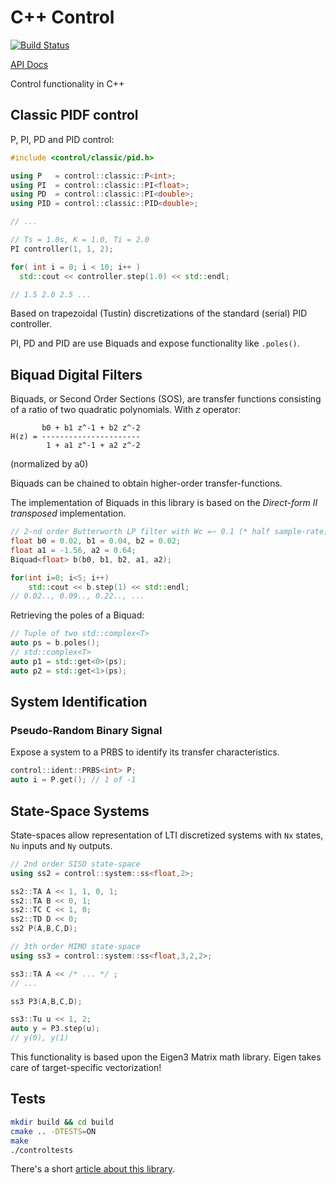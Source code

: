 C++ Control
===========

[![Build Status](https://travis-ci.org/tomlankhorst/control.svg?branch=master)](https://travis-ci.org/tomlankhorst/control)

[API Docs](https://tomlankhorst.github.io/control/)

Control functionality in C++

Classic PIDF control
-------

P, PI, PD and PID control:

```cpp
#include <control/classic/pid.h>

using P   = control::classic::P<int>;
using PI  = control::classic::PI<float>;
using PD  = control::classic::PI<double>;
using PID = control::classic::PID<double>;

// ...

// Ts = 1.0s, K = 1.0, Ti = 2.0
PI controller(1, 1, 2);

for( int i = 0; i < 10; i++ )
  std::cout << controller.step(1.0) << std::endl;

// 1.5 2.0 2.5 ...

```

Based on trapezoidal (Tustin) discretizations of the standard (serial) PID controller.

PI, PD and PID are use Biquads and expose functionality like `.poles()`. 

Biquad Digital Filters
-----

Biquads, or Second Order Sections (SOS), are transfer functions consisting of a ratio of two quadratic polynomials.
With _z_ operator:

```
       b0 + b1 z^-1 + b2 z^-2
H(z) = ----------------------
        1 + a1 z^-1 + a2 z^-2
``` 
(normalized by a0)

Biquads can be chained to obtain higher-order transfer-functions. 

The implementation of Biquads in this library is based on the _Direct-form II transposed_ implementation. 

```cpp
// 2-nd order Butterworth LP filter with Wc =~ 0.1 (* half sample-rate)
float b0 = 0.02, b1 = 0.04, b2 = 0.02;
float a1 = -1.56, a2 = 0.64;
Biquad<float> b(b0, b1, b2, a1, a2);

for(int i=0; i<5; i++)
    std::cout << b.step(1) << std::endl;
// 0.02.., 0.09.., 0.22.., ...
```

Retrieving the poles of a Biquad:

```cpp
// Tuple of two std::complex<T>
auto ps = b.poles();
// std::complex<T>
auto p1 = std::get<0>(ps);
auto p2 = std::get<1>(ps);
```

System Identification
-----

### Pseudo-Random Binary Signal

Expose a system to a PRBS to identify its transfer characteristics.

```cpp
control::ident::PRBS<int> P;
auto i = P.get(); // 1 of -1
```

State-Space Systems
-----

State-spaces allow representation of LTI discretized systems with `Nx` states, `Nu` inputs and `Ny` outputs. 

```cpp
// 2nd order SISO state-space
using ss2 = control::system::ss<float,2>;

ss2::TA A << 1, 1, 0, 1;
ss2::TA B << 0, 1;
ss2::TC C << 1, 0;
ss2::TD D << 0;
ss2 P(A,B,C,D);

// 3th order MIMO state-space
using ss3 = control::system::ss<float,3,2,2>;

ss3::TA A << /* ... */ ;
// ...

ss3 P3(A,B,C,D);

ss3::Tu u << 1, 2;
auto y = P3.step(u);
// y(0), y(1)
```

This functionality is based upon the Eigen3 Matrix math library. 
Eigen takes care of target-specific vectorization!

Tests
-----

```bash
mkdir build && cd build
cmake .. -DTESTS=ON
make
./controltests
```

There's a short [article about this library](https://tomlankhorst.nl/filtering-and-control-library/). 
